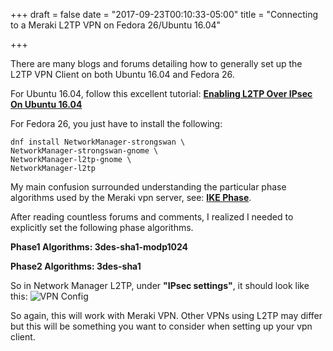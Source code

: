 +++
draft = false
date = "2017-09-23T00:10:33-05:00"
title = "Connecting to a Meraki L2TP VPN on Fedora 26/Ubuntu 16.04"

+++

There are many blogs and forums detailing how to generally set up the L2TP VPN Client on both Ubuntu 16.04 and Fedora 26. 

For Ubuntu 16.04, follow this excellent tutorial: [**Enabling L2TP Over IPsec On Ubuntu 16.04**](http://blog.z-proj.com/enabling-l2tp-over-ipsec-on-ubuntu-16-04)

For Fedora 26, you just have to install the following:

    dnf install NetworkManager-strongswan \
    NetworkManager-strongswan-gnome \
    NetworkManager-l2tp-gnome \
    NetworkManager-l2tp

My main confusion surrounded understanding the particular phase algorithms used by the Meraki vpn server, see: [**IKE Phase**](https://documentation.meraki.com/zGeneral_Administration/Tools_and_Troubleshooting/Networking_Fundamentals%3A_IPSec_and_IKE). 

After reading countless forums and comments, I realized I needed to explicitly set the following phase algorithms.

**Phase1 Algorithms: 3des-sha1-modp1024**

**Phase2 Algorithms: 3des-sha1**

So in Network Manager L2TP, under **"IPsec settings"**, it should look like this:
![VPN Config](https://s3.us-east-2.amazonaws.com/marioharvey.com-media/pictures/092017/vpn.png)

So again, this will work with Meraki VPN. Other VPNs using L2TP may differ but this will be something you want to consider when setting up your vpn client.

